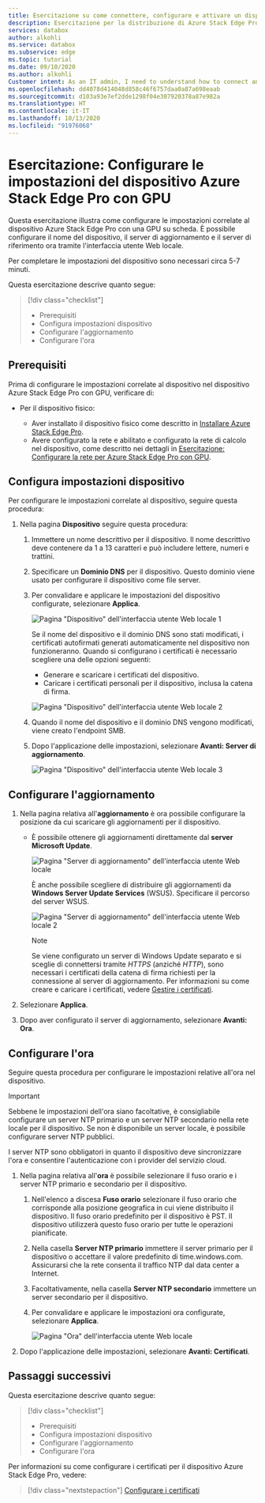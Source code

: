 ```yaml
---
title: Esercitazione su come connettere, configurare e attivare un dispositivo Azure Stack Edge Pro con GPU nel portale di Azure | Microsoft Docs
description: Esercitazione per la distribuzione di Azure Stack Edge Pro con GPU che illustra come connettersi al dispositivo fisico, configurarlo e attivarlo.
services: databox
author: alkohli
ms.service: databox
ms.subservice: edge
ms.topic: tutorial
ms.date: 09/10/2020
ms.author: alkohli
Customer intent: As an IT admin, I need to understand how to connect and activate Azure Stack Edge Pro so I can use it to transfer data to Azure.
ms.openlocfilehash: dd4078d414048d858c46f6757daa0a87a698eaab
ms.sourcegitcommit: d103a93e7ef2dde1298f04e307920378a87e982a
ms.translationtype: HT
ms.contentlocale: it-IT
ms.lasthandoff: 10/13/2020
ms.locfileid: "91976068"
---
```

# <a name="tutorial-configure-the-device-settings-for-azure-stack-edge-pro-with-gpu"></a>Esercitazione: Configurare le impostazioni del dispositivo Azure Stack Edge Pro con GPU

Questa esercitazione illustra come configurare le impostazioni correlate al dispositivo Azure Stack Edge Pro con una GPU su scheda. È possibile configurare il nome del dispositivo, il server di aggiornamento e il server di riferimento ora tramite l'interfaccia utente Web locale.

Per completare le impostazioni del dispositivo sono necessari circa 5-7 minuti.

Questa esercitazione descrive quanto segue:

> [!div class="checklist"]
>
> * Prerequisiti
> * Configura impostazioni dispositivo
> * Configurare l'aggiornamento 
> * Configurare l'ora

## <a name="prerequisites"></a>Prerequisiti

Prima di configurare le impostazioni correlate al dispositivo nel dispositivo Azure Stack Edge Pro con GPU, verificare di:

* Per il dispositivo fisico:

    - Aver installato il dispositivo fisico come descritto in [Installare Azure Stack Edge Pro](azure-stack-edge-gpu-deploy-install.md).
    - Avere configurato la rete e abilitato e configurato la rete di calcolo nel dispositivo, come descritto nei dettagli in [Esercitazione: Configurare la rete per Azure Stack Edge Pro con GPU](azure-stack-edge-gpu-deploy-configure-network-compute-web-proxy.md).


## <a name="configure-device-settings"></a>Configura impostazioni dispositivo

Per configurare le impostazioni correlate al dispositivo, seguire questa procedura:

1. Nella pagina **Dispositivo** seguire questa procedura:

    1. Immettere un nome descrittivo per il dispositivo. Il nome descrittivo deve contenere da 1 a 13 caratteri e può includere lettere, numeri e trattini.

    2. Specificare un **Dominio DNS** per il dispositivo. Questo dominio viene usato per configurare il dispositivo come file server.

    3. Per convalidare e applicare le impostazioni del dispositivo configurate, selezionare **Applica**.

        ![Pagina "Dispositivo" dell'interfaccia utente Web locale 1](./media/azure-stack-edge-gpu-deploy-set-up-device-update-time/device-2.png)

        Se il nome del dispositivo e il dominio DNS sono stati modificati, i certificati autofirmati generati automaticamente nel dispositivo non funzioneranno. Quando si configurano i certificati è necessario scegliere una delle opzioni seguenti: 
        
        - Generare e scaricare i certificati del dispositivo. 
        - Caricare i certificati personali per il dispositivo, inclusa la catena di firma.
    

        ![Pagina "Dispositivo" dell'interfaccia utente Web locale 2](./media/azure-stack-edge-gpu-deploy-set-up-device-update-time/device-3.png)

    4. Quando il nome del dispositivo e il dominio DNS vengono modificati, viene creato l'endpoint SMB.  

    5. Dopo l'applicazione delle impostazioni, selezionare **Avanti: Server di aggiornamento**.

        ![Pagina "Dispositivo" dell'interfaccia utente Web locale 3](./media/azure-stack-edge-gpu-deploy-set-up-device-update-time/device-4.png)

## <a name="configure-update"></a>Configurare l'aggiornamento

1. Nella pagina relativa all'**aggiornamento** è ora possibile configurare la posizione da cui scaricare gli aggiornamenti per il dispositivo.  

    - È possibile ottenere gli aggiornamenti direttamente dal **server Microsoft Update**.

        ![Pagina "Server di aggiornamento" dell'interfaccia utente Web locale](./media/azure-stack-edge-gpu-deploy-set-up-device-update-time/update-2.png)

        È anche possibile scegliere di distribuire gli aggiornamenti da **Windows Server Update Services** (WSUS). Specificare il percorso del server WSUS.
        
        ![Pagina "Server di aggiornamento" dell'interfaccia utente Web locale 2](./media/azure-stack-edge-gpu-deploy-set-up-device-update-time/update-3.png)

        > [!NOTE] 
        > Se viene configurato un server di Windows Update separato e si sceglie di connettersi tramite *HTTPS* (anziché *HTTP*), sono necessari i certificati della catena di firma richiesti per la connessione al server di aggiornamento. Per informazioni su come creare e caricare i certificati, vedere [Gestire i certificati](azure-stack-edge-j-series-manage-certificates.md). 

2. Selezionare **Applica**.
3. Dopo aver configurato il server di aggiornamento, selezionare **Avanti: Ora**.
    

## <a name="configure-time"></a>Configurare l'ora

Seguire questa procedura per configurare le impostazioni relative all'ora nel dispositivo. 

> [!IMPORTANT]
> Sebbene le impostazioni dell'ora siano facoltative, è consigliabile configurare un server NTP primario e un server NTP secondario nella rete locale per il dispositivo. Se non è disponibile un server locale, è possibile configurare server NTP pubblici.

I server NTP sono obbligatori in quanto il dispositivo deve sincronizzare l'ora e consentire l'autenticazione con i provider del servizio cloud.

1. Nella pagina relativa all'**ora** è possibile selezionare il fuso orario e i server NTP primario e secondario per il dispositivo.  
    
    1. Nell'elenco a discesa **Fuso orario** selezionare il fuso orario che corrisponde alla posizione geografica in cui viene distribuito il dispositivo.
        Il fuso orario predefinito per il dispositivo è PST. Il dispositivo utilizzerà questo fuso orario per tutte le operazioni pianificate.

    2. Nella casella **Server NTP primario** immettere il server primario per il dispositivo o accettare il valore predefinito di time.windows.com.  
        Assicurarsi che la rete consenta il traffico NTP dal data center a Internet.

    3. Facoltativamente, nella casella **Server NTP secondario** immettere un server secondario per il dispositivo.

    4. Per convalidare e applicare le impostazioni ora configurate, selezionare **Applica**.

        ![Pagina "Ora" dell'interfaccia utente Web locale](./media/azure-stack-edge-gpu-deploy-set-up-device-update-time/time-2.png)

2. Dopo l'applicazione delle impostazioni, selezionare **Avanti: Certificati**.


## <a name="next-steps"></a>Passaggi successivi

Questa esercitazione descrive quanto segue:

> [!div class="checklist"]
>
> * Prerequisiti
> * Configura impostazioni dispositivo
> * Configurare l'aggiornamento 
> * Configurare l'ora

Per informazioni su come configurare i certificati per il dispositivo Azure Stack Edge Pro, vedere:

> [!div class="nextstepaction"]
> [Configurare i certificati](./azure-stack-edge-gpu-deploy-configure-certificates.md)
